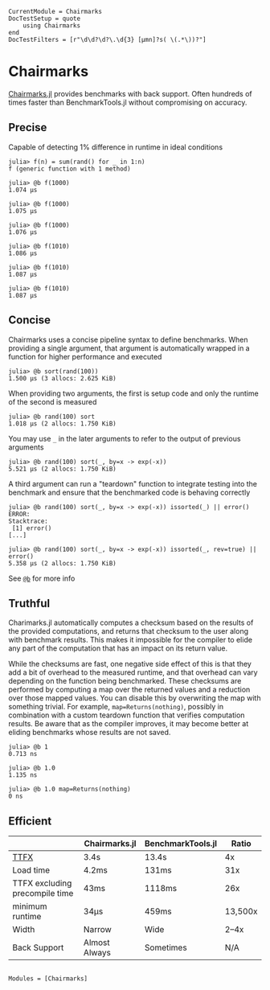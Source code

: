 ```@meta
CurrentModule = Chairmarks
DocTestSetup = quote
    using Chairmarks
end
DocTestFilters = [r"\d\d?\d?\.\d{3} [μmn]?s( \(.*\))?"]
```

# Chairmarks

[Chairmarks.jl](https://github.com/LilithHafner/Chairmarks.jl) provides benchmarks with back support. Often hundreds of times faster than BenchmarkTools.jl without compromising on accuracy.

## Precise

Capable of detecting 1% difference in runtime in ideal conditions

```jldoctest
julia> f(n) = sum(rand() for _ in 1:n)
f (generic function with 1 method)

julia> @b f(1000)
1.074 μs

julia> @b f(1000)
1.075 μs

julia> @b f(1000)
1.076 μs

julia> @b f(1010)
1.086 μs

julia> @b f(1010)
1.087 μs

julia> @b f(1010)
1.087 μs
```

## Concise

Chairmarks uses a concise pipeline syntax to define benchmarks. When providing a single argument, that argument is automatically wrapped in a function for higher performance and executed

```jldoctest
julia> @b sort(rand(100))
1.500 μs (3 allocs: 2.625 KiB)
```

When providing two arguments, the first is setup code and only the runtime of the second is measured

```jldoctest
julia> @b rand(100) sort
1.018 μs (2 allocs: 1.750 KiB)
```

You may use `_` in the later arguments to refer to the output of previous arguments

```jldoctest
julia> @b rand(100) sort(_, by=x -> exp(-x))
5.521 μs (2 allocs: 1.750 KiB)
```

A third argument can run a "teardown" function to integrate testing into the benchmark and ensure that the benchmarked code is behaving correctly

```jldoctest
julia> @b rand(100) sort(_, by=x -> exp(-x)) issorted(_) || error()
ERROR:
Stacktrace:
 [1] error()
[...]

julia> @b rand(100) sort(_, by=x -> exp(-x)) issorted(_, rev=true) || error()
5.358 μs (2 allocs: 1.750 KiB)
```

See [`@b`](@ref) for more info

## Truthful

Charimarks.jl automatically computes a checksum based on the results of the provided
computations, and returns that checksum to the user along with benchmark results. This makes
it impossible for the compiler to elide any part of the computation that has an impact on
its return value.

While the checksums are fast, one negative side effect of this is that they add a bit of
overhead to the measured runtime, and that overhead can vary depending on the function being
benchmarked. These checksums are performed by computing a map over the returned values and a
reduction over those mapped values. You can disable this by overwriting the map with
something trivial. For example, `map=Returns(nothing)`, possibly in combination with a
custom teardown function that verifies computation results. Be aware that as the compiler
improves, it may become better at eliding benchmarks whose results are not saved.

```jldoctest; filters=r"\d\d?\d?\.\d{3} [μmn]?s( \(.*\))?|0 ns|<0.001 ns"
julia> @b 1
0.713 ns

julia> @b 1.0
1.135 ns

julia> @b 1.0 map=Returns(nothing)
0 ns
```

## Efficient

|           | Chairmarks.jl | BenchmarkTools.jl | Ratio
|-----------|--------|---------------|--------|
|[TTFX](https://github.com/LilithHafner/Chairmarks.jl/blob/main/contrib/ttfx_rm_rf_julia.sh) | 3.4s | 13.4s | 4x
| Load time | 4.2ms | 131ms | 31x
| TTFX excluding precompile time | 43ms | 1118ms | 26x
| minimum runtime | 34μs | 459ms | 13,500x
|Width | Narrow   | Wide     |     2–4x
|Back Support | Almost Always | Sometimes | N/A


```@index
```

```@autodocs
Modules = [Chairmarks]
```
